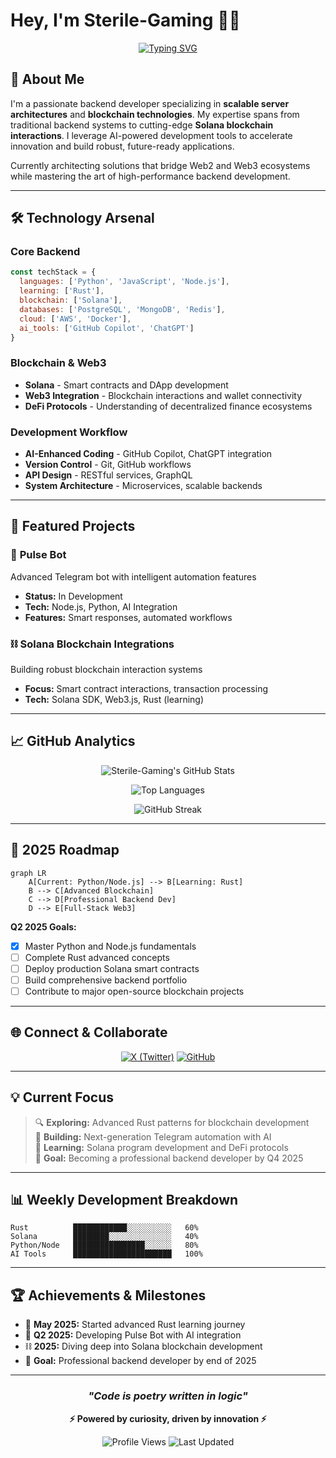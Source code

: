 # Hey, I'm Sterile-Gaming 👨‍💻

<div align="center">
  
[![Typing SVG](https://readme-typing-svg.herokuapp.com?font=Fira+Code&size=22&duration=3000&pause=1000&color=2F81F7&center=true&vCenter=true&width=600&lines=Backend+Developer;Blockchain+Enthusiast;AI-Powered+Development;Building+the+Future)](https://git.io/typing-svg)

</div>

## 🎯 About Me

I'm a passionate backend developer specializing in **scalable server architectures** and **blockchain technologies**. My expertise spans from traditional backend systems to cutting-edge **Solana blockchain interactions**. I leverage AI-powered development tools to accelerate innovation and build robust, future-ready applications.

Currently architecting solutions that bridge Web2 and Web3 ecosystems while mastering the art of high-performance backend development.

---

## 🛠️ Technology Arsenal

### **Core Backend**
```javascript
const techStack = {
  languages: ['Python', 'JavaScript', 'Node.js'],
  learning: ['Rust'],
  blockchain: ['Solana'],
  databases: ['PostgreSQL', 'MongoDB', 'Redis'],
  cloud: ['AWS', 'Docker'],
  ai_tools: ['GitHub Copilot', 'ChatGPT']
}
```

### **Blockchain & Web3**
- **Solana** - Smart contracts and DApp development
- **Web3 Integration** - Blockchain interactions and wallet connectivity
- **DeFi Protocols** - Understanding of decentralized finance ecosystems

### **Development Workflow**
- **AI-Enhanced Coding** - GitHub Copilot, ChatGPT integration
- **Version Control** - Git, GitHub workflows
- **API Design** - RESTful services, GraphQL
- **System Architecture** - Microservices, scalable backends

---

## 🚀 Featured Projects

### 🤖 **Pulse Bot**
Advanced Telegram bot with intelligent automation features
- **Status:** In Development
- **Tech:** Node.js, Python, AI Integration
- **Features:** Smart responses, automated workflows

### ⛓️ **Solana Blockchain Integrations**
Building robust blockchain interaction systems
- **Focus:** Smart contract interactions, transaction processing
- **Tech:** Solana SDK, Web3.js, Rust (learning)

---

## 📈 GitHub Analytics

<div align="center">

![Sterile-Gaming's GitHub Stats](https://github-readme-stats.vercel.app/api?username=Sterile-Gaming&show_icons=true&theme=tokyonight&hide_border=true&include_all_commits=true&count_private=true)

![Top Languages](https://github-readme-stats.vercel.app/api/top-langs/?username=Sterile-Gaming&layout=compact&theme=tokyonight&hide_border=true&langs_count=8)

![GitHub Streak](https://github-readme-streak-stats.herokuapp.com/?user=Sterile-Gaming&theme=tokyonight&hide_border=true)

</div>

---

## 🎯 2025 Roadmap

```mermaid
graph LR
    A[Current: Python/Node.js] --> B[Learning: Rust]
    B --> C[Advanced Blockchain]
    C --> D[Professional Backend Dev]
    D --> E[Full-Stack Web3]
```

**Q2 2025 Goals:**
- [x] Master Python and Node.js fundamentals
- [ ] Complete Rust advanced concepts
- [ ] Deploy production Solana smart contracts
- [ ] Build comprehensive backend portfolio
- [ ] Contribute to major open-source blockchain projects

---

## 🌐 Connect & Collaborate

<div align="center">

[![X (Twitter)](https://img.shields.io/badge/X-000000?style=for-the-badge&logo=x&logoColor=white)](https://x.com/Sterile_Gaming)
[![GitHub](https://img.shields.io/badge/GitHub-100000?style=for-the-badge&logo=github&logoColor=white)](https://github.com/Sterile-Gaming)

</div>

---

## 💡 Current Focus

> 🔍 **Exploring:** Advanced Rust patterns for blockchain development  
> 🚀 **Building:** Next-generation Telegram automation with AI  
> 🌱 **Learning:** Solana program development and DeFi protocols  
> 🎯 **Goal:** Becoming a professional backend developer by Q4 2025  

---

## 📊 Weekly Development Breakdown

```text
Rust          ████████████░░░░░░░░░░   60%
Solana        ████████░░░░░░░░░░░░░░   40%
Python/Node   ████████████████░░░░░░   80%
AI Tools      ██████████████████████   100%
```

---

## 🏆 Achievements & Milestones

- 🚀 **May 2025:** Started advanced Rust learning journey
- 🤖 **Q2 2025:** Developing Pulse Bot with AI integration
- ⛓️ **2025:** Diving deep into Solana blockchain development
- 🎯 **Goal:** Professional backend developer by end of 2025

---

<div align="center">

### *"Code is poetry written in logic"*

**⚡ Powered by curiosity, driven by innovation ⚡**

![Profile Views](https://komarev.com/ghpvc/?username=Sterile-Gaming&color=brightgreen&style=flat-square)
![Last Updated](https://img.shields.io/badge/Last%20Updated-May%202025-blue?style=flat-square)

</div>